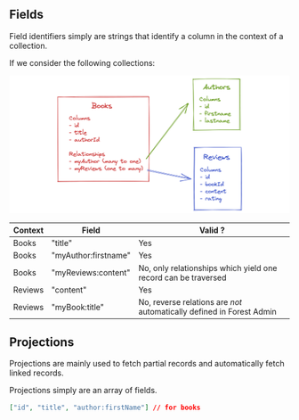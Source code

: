 ## Fields

Field identifiers simply are strings that identify a column in the context of a collection.

If we consider the following collections:

![books, authors, and reviews](../../assets/collection-relations.png)

| Context | Field                | Valid ?                                                               |
| ------- | -------------------- | --------------------------------------------------------------------- |
| Books   | "title"              | Yes                                                                   |
| Books   | "myAuthor:firstname" | Yes                                                                   |
| Books   | "myReviews:content"  | No, only relationships which yield one record can be traversed        |
| Reviews | "content"            | Yes                                                                   |
| Reviews | "myBook:title"       | No, reverse relations are _not_ automatically defined in Forest Admin |

## Projections

Projections are mainly used to fetch partial records and automatically fetch linked records.

Projections simply are an array of fields.

```json
["id", "title", "author:firstName"] // for books
```
